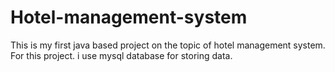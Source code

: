 # Hotel-management-system
This is my first java based project on the topic of hotel management system. For this project. i use mysql database for storing data.
